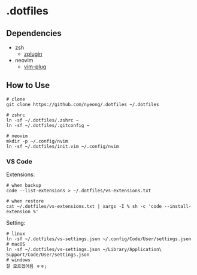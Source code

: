 # .dotfiles

## Dependencies

- zsh
  - [zplugin](https://github.com/zdharma/zplugin)
- neovim
  - [vim-plug](https://github.com/junegunn/vim-plug)

## How to Use

```
# clone
git clone https://github.com/nyeong/.dotfiles ~/.dotfiles

# zshrc
ln -sf ~/.dotfiles/.zshrc ~
ln -sf ~/.dotfiles/.gitconfig ~

# neovim
mkdir -p ~/.config/nvim
ln -sf ~/.dotfiles/init.vim ~/.config/nvim
```

### VS Code

Extensions:

```
# when backup
code --list-extensions > ~/.dotfiles/vs-extensions.txt

# when restore
cat ~/.dotfiles/vs-extensions.txt | xargs -I % sh -c 'code --install-extension %'
```

Setting:

```
# linux
ln -sf ~/.dotfiles/vs-settings.json ~/.config/Code/User/settings.json
# macOS
ln -sf ~/.dotfiles/vs-settings.json ~/Library/Application\ Support/Code/User/settings.json
# windows
잘 모르겠어욤 ㅎㅎ;
```
